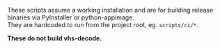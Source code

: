 These scripts assume a working installation and are for building release binaries via PyInstaller or python-appimage.  
They are hardcoded to run from the project root, eg. `scripts/ci/*`.

**These do not build vhs-decode.**